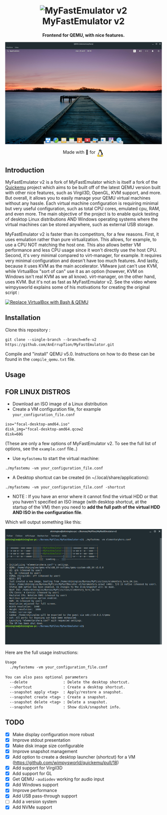<h1 align="center">
  <img src=".github/logo.png" alt="MyFastEmulator v2" />
  <br />
  MyFastEmulator v2
</h1>

<p align="center"><b>Frontend for QEMU, with nice features.</b></p>
<div align="center"><img src=".github/screenshot.png" alt="MyFastEmulator v2 Screenshot" /></div>
<p align="center">Made with 💝 for <img src="https://raw.githubusercontent.com/anythingcodes/slack-emoji-for-techies/gh-pages/emoji/tux.png" align="top" width="24" /></p>

## Introduction

MyFastEmulator v2 is a fork of MyFastEmulator which is itself a fork of the <a href="https://github.com/wimpysworld/quickemu">Quickemu</a> project which aims to be built off of the latest QEMU version built with other nice features, such as Virgil3D, OpenGL, KVM support, and more. But overall, it allows you to easily manage your QEMU virtual machines without any hassle. Each
virtual machine configuration is requiring minimal but very useful configuration, such as total CPU cores, emulated cpu, RAM, and even more. The
main objective of the project is to enable quick testing of desktop Linux
distributions AND Windows operating systems where the virtual machines can be stored anywhere, such as
external USB storage.

MyFastEmulator v2 is faster than its competitors, for a few reasons. First, it uses emulation rather than pure virtualization. This allows, for example, to use a CPU NOT matching the host one. This also allows better VM performance and less CPU usage since it won't directly use the host CPU. Second, it's very minimal compared to virt-manager, for example. It requires very minimal configuration and doesn't have too much features. And lastly, because it uses KVM as the main accelerator. VMware just can't use KVM, while VirtualBox "sort of can" use it as an option (however, KVM on Windows isn't real KVM as we all know). virt-manager, on the other hand, uses KVM. But it's not as fast as MyFastEmulator v2. See the video
where wimpysworld explains some of his motivations for creating the original script :

[![Replace VirtualBox with Bash & QEMU](https://img.youtube.com/vi/AOTYWEgw0hI/0.jpg)](https://www.youtube.com/watch?v=AOTYWEgw0hI)

## Installation

Clone this repository :

```
git clone --single-branch --branch=mfe-v2 https://github.com/AnErrupTion/MyFastEmulator.git
```

Compile and "install" QEMU v5.0. Instructions on how to do these can be found in the `compile_qemu.txt` file.

## Usage

## FOR LINUX DISTROS

  * Download an ISO image of a Linux distribution
  * Create a VM configuration file, for example `your_configuration_file.conf`

```
iso="focal-desktop-amd64.iso"
disk_img="focal-desktop-amd64.qcow2
disk=60G
```
(These are only a few options of MyFastEmulator v2. To see the full list of options, see the `example.conf` file.</a>.)

  * Use `myfastemu` to start the virtual machine:

```
./myfastemu -vm your_configuration_file.conf
```

  * A Desktop shortcut can be created (in ~/.local/share/applications):
```
./myfastemu -vm your_configuration_file.conf -shortcut
```

  * NOTE : If you have an error where it cannot find the virtual HDD or that you haven't specified an ISO image (with desktop shortcut, at the startup of the VM) then you need to **add the full path of the virtual HDD AND ISO in the configuration file**.

Which will output something like this:

<div align="center"><img src=".github/screenshot2.png" alt="MyFastEmulator v2 Console Screenshot" /></div>

Here are the full usage instructions:

```
Usage
  ./myfastemu -vm your_configuration_file.conf

You can also pass optional parameters
  --delete                : Delete the desktop shortcut.
  --shortcut              : Create a desktop shortcut.
  --snapshot apply <tag>  : Apply/restore a snapshot.
  --snapshot create <tag> : Create a snapshot.
  --snapshot delete <tag> : Delete a snapshot.
  --snapshot info         : Show disk/snapshot info.
```

## TODO

  - [x] Make display configuration more robust
  - [x] Improve stdout presentation
  - [x] Make disk image size configurable
  - [x] Improve snapshot management
  - [x] Add option to create a desktop launcher (shortcut) for a VM (https://github.com/wimpysworld/quickemu/pull/18)
  - [x] Add support for Virgil3D
  - [x] Add support for GL
  - [x] Get QEMU `-audiodev` working for audio input
  - [x] Add Windows support
  - [x] Improve performance
  - [x] Add USB pass-through support
  - [ ] Add a version system
  - [x] Add NVMe support
